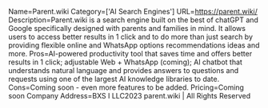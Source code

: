 Name=Parent.wiki
Category=['AI Search Engines']
URL=https://parent.wiki/
Description=Parent.wiki is a search engine built on the best of chatGPT and Google specifically designed with parents and families in mind. It allows users to access better results in 1 click and to do more than just search by providing flexible online and WhatsApp options recommendations ideas and more.
Pros=AI-powered productivity tool that saves time and offers better results in 1 click; adjustable Web + WhatsApp (coming); AI chatbot that understands natural language and provides answers to questions and requests using one of the largest AI knowledge libraries to date.
Cons=Coming soon - even more features to be added.
Pricing=Coming soon
Company Address=BXS I LLC2023 parent.wiki | All Rights Reserved
